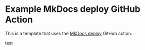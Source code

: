 # Example MkDocs deploy GitHub Action

This is a template that uses the  [MkDocs deploy](https://github.com/marketplace/actions/deploy-mkdocs) GitHub action.

test
